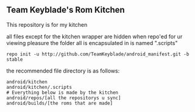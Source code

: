 Team Keyblade's Rom Kitchen
-------------------------

This repository is for my kitchen

all files except for the kitchen wrapper are hidden when repo'ed for ur viewing pleasure
the folder all is encapsulated in is named ".scripts"

    repo init -u http://github.com/TeamKeyblade/android_manifest.git -b stable

the recommended file directory is as follows:

    android/kitchen
    android/kitchen/.scripts
    # Everything below is made by the kitchen
    android/repos/[all the repositorys u sync]
    android/builds/[the roms that are made]
